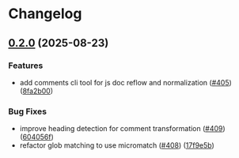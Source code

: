 # Changelog

## [0.2.0](https://github.com/versini-org/node-cli/compare/comments-v0.1.0...comments-v0.2.0) (2025-08-23)


### Features

* add comments cli tool for js doc reflow and normalization ([#405](https://github.com/versini-org/node-cli/issues/405)) ([8fa2b00](https://github.com/versini-org/node-cli/commit/8fa2b0048fd24b0278b446a9291fb78506041c05))


### Bug Fixes

* improve heading detection for comment transformation ([#409](https://github.com/versini-org/node-cli/issues/409)) ([604056f](https://github.com/versini-org/node-cli/commit/604056f702290a432b7c40ace0905f25dc8c72a1))
* refactor glob matching to use micromatch ([#408](https://github.com/versini-org/node-cli/issues/408)) ([17f9e5b](https://github.com/versini-org/node-cli/commit/17f9e5b493f3c25614ae095594e239fb41c60fb6))
